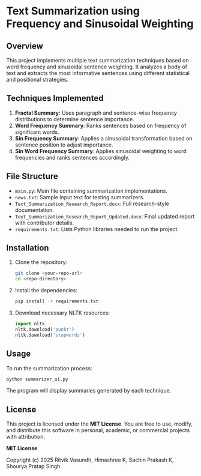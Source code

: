 # Text Summarization using Frequency and Sinusoidal Weighting 

## Overview
This project implements multiple text summarization techniques based on word frequency and sinusoidal sentence weighting. It analyzes a body of text and extracts the most informative sentences using different statistical and positional strategies.

## Techniques Implemented
1. **Fractal Summary**: Uses paragraph and sentence-wise frequency distributions to determine sentence importance.
2. **Word Frequency Summary**: Ranks sentences based on frequency of significant words.
3. **Sin Frequency Summary**: Applies a sinusoidal transformation based on sentence position to adjust importance.
4. **Sin Word Frequency Summary**: Applies sinusoidal weighting to word frequencies and ranks sentences accordingly.

## File Structure
- `main.py`: Main file containing summarization implementations.
- `news.txt`: Sample input text for testing summarizers.
- `Text_Summarization_Research_Report.docx`: Full research-style documentation.
- `Text_Summarization_Research_Report_Updated.docx`: Final updated report with contributor details.
- `requirements.txt`: Lists Python libraries needed to run the project.

## Installation

1. Clone the repository:
   ```bash
   git clone <your-repo-url>
   cd <repo-directory>
   ```

2. Install the dependencies:

   ```bash
   pip install -r requirements.txt
   ```

3. Download necessary NLTK resources:

   ```python
   import nltk
   nltk.download('punkt')
   nltk.download('stopwords')
   ```

## Usage

To run the summarization process:

```bash
python summarizer_ui.py
```

The program will display summaries generated by each technique.

## License

This project is licensed under the **MIT License**.
You are free to use, modify, and distribute this software in personal, academic, or commercial projects with attribution.

**MIT License**

Copyright (c) 2025
Ritvik Vasundh, Himashree K, Sachin Prakash K, Shourya Pratap Singh
